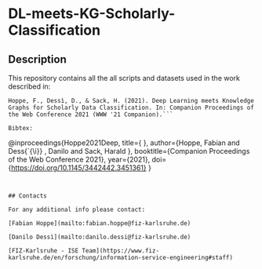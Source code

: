 # DL-meets-KG-Scholarly-Classification

## Description

This repository contains all the all scripts and datasets used in the work described in:  


```
Hoppe, F., Dessì, D., & Sack, H. (2021). Deep Learning meets Knowledge Graphs for Scholarly Data Classification. In: Companion Proceedings of the Web Conference 2021 (WWW '21 Companion).```

Bibtex:

```
@inproceedings{Hoppe2021Deep,
  title={ },
  author={Hoppe, Fabian and Dess{\`{\i}} , Danilo and Sack, Harald },
  booktitle={Companion Proceedings of the Web Conference 2021},
  year={2021},
  doi={https://doi.org/10.1145/3442442.3451361}
}
```


## Contacts

For any additional info please contact:

[Fabian Hoppe](mailto:fabian.hoppe@fiz-karlsruhe.de)

[Danilo Dessì](mailto:danilo.dessi@fiz-karlsruhe.de)

[FIZ-Karlsruhe - ISE Team](https://www.fiz-karlsruhe.de/en/forschung/information-service-engineering#staff)
